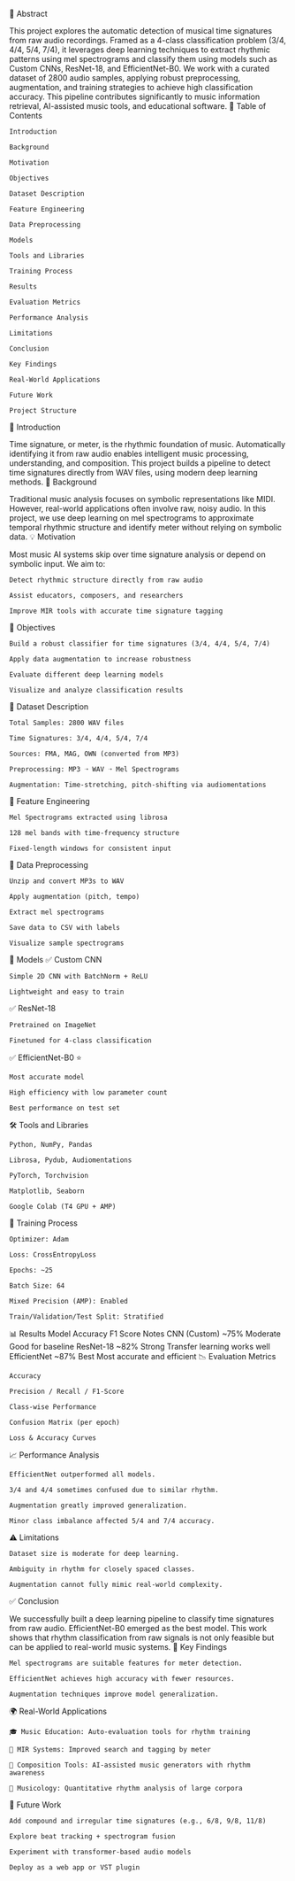 📌 Abstract

This project explores the automatic detection of musical time signatures from raw audio recordings. Framed as a 4-class classification problem (3/4, 4/4, 5/4, 7/4), it leverages deep learning techniques to extract rhythmic patterns using mel spectrograms and classify them using models such as Custom CNNs, ResNet-18, and EfficientNet-B0. We work with a curated dataset of 2800 audio samples, applying robust preprocessing, augmentation, and training strategies to achieve high classification accuracy. This pipeline contributes significantly to music information retrieval, AI-assisted music tools, and educational software.
📖 Table of Contents

    Introduction

    Background

    Motivation

    Objectives

    Dataset Description

    Feature Engineering

    Data Preprocessing

    Models

    Tools and Libraries

    Training Process

    Results

    Evaluation Metrics

    Performance Analysis

    Limitations

    Conclusion

    Key Findings

    Real-World Applications

    Future Work

    Project Structure

📘 Introduction

Time signature, or meter, is the rhythmic foundation of music. Automatically identifying it from raw audio enables intelligent music processing, understanding, and composition. This project builds a pipeline to detect time signatures directly from WAV files, using modern deep learning methods.
🧠 Background

Traditional music analysis focuses on symbolic representations like MIDI. However, real-world applications often involve raw, noisy audio. In this project, we use deep learning on mel spectrograms to approximate temporal rhythmic structure and identify meter without relying on symbolic data.
💡 Motivation

Most music AI systems skip over time signature analysis or depend on symbolic input. We aim to:

    Detect rhythmic structure directly from raw audio

    Assist educators, composers, and researchers

    Improve MIR tools with accurate time signature tagging

🎯 Objectives

    Build a robust classifier for time signatures (3/4, 4/4, 5/4, 7/4)

    Apply data augmentation to increase robustness

    Evaluate different deep learning models

    Visualize and analyze classification results

📁 Dataset Description

    Total Samples: 2800 WAV files

    Time Signatures: 3/4, 4/4, 5/4, 7/4

    Sources: FMA, MAG, OWN (converted from MP3)

    Preprocessing: MP3 ➝ WAV ➝ Mel Spectrograms

    Augmentation: Time-stretching, pitch-shifting via audiomentations

🎼 Feature Engineering

    Mel Spectrograms extracted using librosa

    128 mel bands with time-frequency structure

    Fixed-length windows for consistent input

🧹 Data Preprocessing

    Unzip and convert MP3s to WAV

    Apply augmentation (pitch, tempo)

    Extract mel spectrograms

    Save data to CSV with labels

    Visualize sample spectrograms

🧠 Models
✅ Custom CNN

    Simple 2D CNN with BatchNorm + ReLU

    Lightweight and easy to train

✅ ResNet-18

    Pretrained on ImageNet

    Finetuned for 4-class classification

✅ EfficientNet-B0 ⭐

    Most accurate model

    High efficiency with low parameter count

    Best performance on test set

🛠️ Tools and Libraries

    Python, NumPy, Pandas

    Librosa, Pydub, Audiomentations

    PyTorch, Torchvision

    Matplotlib, Seaborn

    Google Colab (T4 GPU + AMP)

🧪 Training Process

    Optimizer: Adam

    Loss: CrossEntropyLoss

    Epochs: ~25

    Batch Size: 64

    Mixed Precision (AMP): Enabled

    Train/Validation/Test Split: Stratified

📊 Results
Model	Accuracy	F1 Score	Notes
CNN (Custom)	~75%	Moderate	Good for baseline
ResNet-18	~82%	Strong	Transfer learning works well
EfficientNet	~87%	Best	Most accurate and efficient
📉 Evaluation Metrics

    Accuracy

    Precision / Recall / F1-Score

    Class-wise Performance

    Confusion Matrix (per epoch)

    Loss & Accuracy Curves

📈 Performance Analysis

    EfficientNet outperformed all models.

    3/4 and 4/4 sometimes confused due to similar rhythm.

    Augmentation greatly improved generalization.

    Minor class imbalance affected 5/4 and 7/4 accuracy.

⚠️ Limitations

    Dataset size is moderate for deep learning.

    Ambiguity in rhythm for closely spaced classes.

    Augmentation cannot fully mimic real-world complexity.

✅ Conclusion

We successfully built a deep learning pipeline to classify time signatures from raw audio. EfficientNet-B0 emerged as the best model. This work shows that rhythm classification from raw signals is not only feasible but can be applied to real-world music systems.
🔑 Key Findings

    Mel spectrograms are suitable features for meter detection.

    EfficientNet achieves high accuracy with fewer resources.

    Augmentation techniques improve model generalization.

🌍 Real-World Applications

    🎓 Music Education: Auto-evaluation tools for rhythm training

    🧠 MIR Systems: Improved search and tagging by meter

    🎼 Composition Tools: AI-assisted music generators with rhythm awareness

    🔎 Musicology: Quantitative rhythm analysis of large corpora

🔭 Future Work

    Add compound and irregular time signatures (e.g., 6/8, 9/8, 11/8)

    Explore beat tracking + spectrogram fusion

    Experiment with transformer-based audio models

    Deploy as a web app or VST plugin

